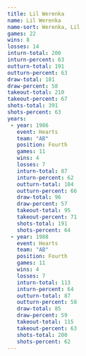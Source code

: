 ```yaml
---
title: Lil Werenka
name: Lil Werenka
name-sort: Werenka, Lil
games: 22
wins: 8
losses: 14
inturn-total: 200
inturn-percent: 63
outturn-total: 191
outturn-percent: 63
draw-total: 181
draw-percent: 58
takeout-total: 210
takeout-percent: 67
shots-total: 391
shots-percent: 63
years:
 - year: 1986
   event: Hearts
   team: "AB"
   position: Fourth
   games: 11
   wins: 4
   losses: 7
   inturn-total: 87
   inturn-percent: 62
   outturn-total: 104
   outturn-percent: 66
   draw-total: 96
   draw-percent: 57
   takeout-total: 95
   takeout-percent: 71
   shots-total: 191
   shots-percent: 64
 - year: 1988
   event: Hearts
   team: "AB"
   position: Fourth
   games: 11
   wins: 4
   losses: 7
   inturn-total: 113
   inturn-percent: 64
   outturn-total: 87
   outturn-percent: 58
   draw-total: 85
   draw-percent: 59
   takeout-total: 115
   takeout-percent: 63
   shots-total: 200
   shots-percent: 62
---
```


